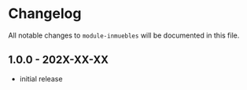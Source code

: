 # Changelog

All notable changes to `module-inmuebles` will be documented in this file.

## 1.0.0 - 202X-XX-XX

- initial release
